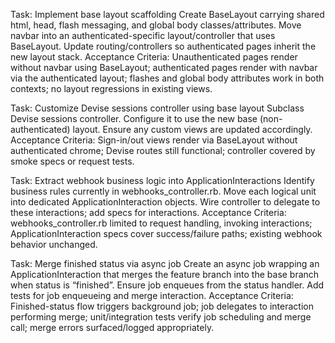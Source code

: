 Task: Implement base layout scaffolding
Create BaseLayout carrying shared html, head, flash messaging, and global body classes/attributes.
Move navbar into an authenticated-specific layout/controller that uses BaseLayout.
Update routing/controllers so authenticated pages inherit the new layout stack.
Acceptance Criteria: Unauthenticated pages render without navbar using BaseLayout; authenticated pages render with navbar via the authenticated layout; flashes and global body attributes work in both contexts; no layout regressions in existing views.

Task: Customize Devise sessions controller using base layout
Subclass Devise sessions controller.
Configure it to use the new base (non-authenticated) layout.
Ensure any custom views are updated accordingly.
Acceptance Criteria: Sign-in/out views render via BaseLayout without authenticated chrome; Devise routes still functional; controller covered by smoke specs or request tests.

Task: Extract webhook business logic into ApplicationInteractions
Identify business rules currently in webhooks_controller.rb.
Move each logical unit into dedicated ApplicationInteraction objects.
Wire controller to delegate to these interactions; add specs for interactions.
Acceptance Criteria: webhooks_controller.rb limited to request handling, invoking interactions; ApplicationInteraction specs cover success/failure paths; existing webhook behavior unchanged.

Task: Merge finished status via async job
Create an async job wrapping an ApplicationInteraction that merges the feature branch into the base branch when status is “finished”.
Ensure job enqueues from the status handler.
Add tests for job enqueueing and merge interaction.
Acceptance Criteria: Finished-status flow triggers background job; job delegates to interaction performing merge; unit/integration tests verify job scheduling and merge call; merge errors surfaced/logged appropriately.